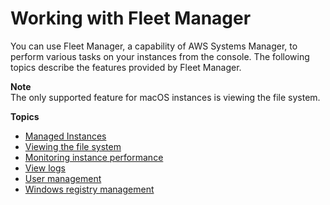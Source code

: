 # Working with Fleet Manager<a name="fleet-working"></a>

You can use Fleet Manager, a capability of AWS Systems Manager, to perform various tasks on your instances from the console\. The following topics describe the features provided by Fleet Manager\.

**Note**  
The only supported feature for macOS instances is viewing the file system\.

**Topics**
+ [Managed Instances](managed_instances.md)
+ [Viewing the file system](fleet-file-management.md)
+ [Monitoring instance performance](fleet-monitoring.md)
+ [View logs](fleet-logs.md)
+ [User management](fleet-user-management.md)
+ [Windows registry management](fleet-registry.md)